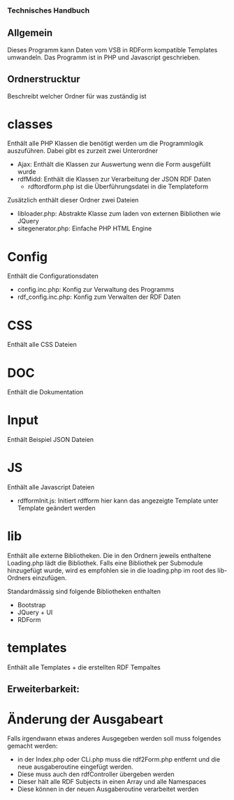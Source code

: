 ### Technisches Handbuch

## Allgemein

Dieses Programm kann Daten vom VSB in RDForm kompatible Templates umwandeln. Das Programm ist 
in PHP und Javascript geschrieben.

## Ordnerstrucktur

Beschreibt welcher Ordner für was zuständig ist

# classes

Enthält alle PHP Klassen die benötigt werden um die Programmlogik auszuführen. Dabei gibt es zurzeit zwei Unterordner

  * Ajax: Enthält die Klassen zur Auswertung wenn die Form ausgefüllt wurde
  * rdfMidd: Enthält die Klassen zur Verarbeitung der JSON RDF Daten
    * rdftordform.php ist die Überführungsdatei in die Templateform

Zusätzlich enthält dieser Ordner zwei Dateien

  * libloader.php: Abstrakte Klasse zum laden von externen Bibliothen wie JQuery
  * sitegenerator.php: Einfache PHP HTML Engine

# Config

Enthält die Configurationsdaten

  * config.inc.php: Konfig zur Verwaltung des Programms
  * rdf_config.inc.php: Konfig zum Verwalten der RDF Daten

# CSS 

Enthält alle CSS Dateien

# DOC

Enthält die Dokumentation

# Input

Enthält Beispiel JSON Dateien

# JS 

Enthält alle Javascript Dateien

  * rdfformInit.js: Initiert rdfform hier kann das angezeigte Template unter Template geändert werden

# lib

Enthält alle externe Bibliotheken. Die in den Ordnern jeweils enthaltene Loading.php lädt die Bibliothek. Falls eine Bibliothek per Submodule hinzugefügt wurde, wird es empfohlen sie in die loading.php im root des lib-Ordners einzufügen.

Standardmässig sind folgende Bibliotheken enthalten

  * Bootstrap
  * JQuery + UI
  * RDForm

# templates

Enthält alle Templates + die erstellten RDF Tempaltes

## Erweiterbarkeit:

# Änderung der Ausgabeart

Falls irgendwann etwas anderes Ausgegeben werden soll muss folgendes gemacht werden:

  * in der Index.php oder CLi.php muss die rdf2Form.php entfernt und die neue ausgaberoutine eingefügt werden. 
  * Diese muss auch den rdfController übergeben werden
  * Dieser hält alle RDF Subjects in einen Array und alle Namespaces 
  * Diese können in der neuen Ausgaberoutine verarbeitet werden


